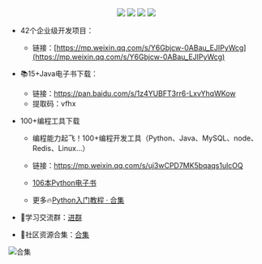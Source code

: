 <div align="center">
    <a href="https://github.com/zhaofeng092/python_auto_office"> <img src="https://badgen.net/badge/Github/%E7%A8%8B%E5%BA%8F%E5%91%98?icon=github&color=red"></a>
    <a href="http://t.cn/A6Gkrbzw"> <img src="https://badgen.net/badge/follow/%E5%85%AC%E4%BC%97%E5%8F%B7?icon=rss&color=green"></a>
    <a href="https://space.bilibili.com/259649365"> <img src="https://badgen.net/badge/pick/B%E7%AB%99?icon=dependabot&color=blue"></a>
    <a href="https://mp.weixin.qq.com/mp/appmsgalbum?__biz=MzkyMzIwOTgzMA==&action=getalbum&album_id=1861970403066249218&scene=173&from_msgid=2247484814&from_itemidx=1&count=3&nolastread=1#wechat_redirect"> <img src="https://badgen.net/badge/join/%E4%BA%A4%E6%B5%81%E7%BE%A4?icon=atom&color=yellow"></a>
</div>


- 42个企业级开发项目：
  - 链接：[https://mp.weixin.qq.com/s/Y6Gbjcw-0ABau_EJIPyWcg](https://mp.weixin.qq.com/s/Y6Gbjcw-0ABau_EJIPyWcg)


- 📚15+Java电子书下载：

  - 链接：https://pan.baidu.com/s/1z4YUBFT3rr6-LxvYhqWKow
  - 提取码：vfhx

- 100+编程工具下载
  - 编程能力起飞！100+编程开发工具（Python、Java、MySQL、node、Redis、Linux...）
  - 链接：https://mp.weixin.qq.com/s/uj3wCPD7MK5bqaqs1ulcOQ

  


  - [106本Python电子书](https://mp.weixin.qq.com/s/Wa27Or7SaChF5rCw7LLdVg)

  - 更多🔥[Python入门教程 · 合集](https://gitee.com/zhaofeng092/python_auto_office/blob/master/%E5%85%B3%E9%94%AE%E8%AF%8D/%E7%BE%A4%E8%81%8A/%E6%9C%80%E6%96%B0%E6%95%99%E7%A8%8B/%E5%85%A5%E9%97%A8.md)




- 🚸学习交流群：[进群](https://mp.weixin.qq.com/s/wx-JkgOUoJhb-7ZESxl93w) 
- 📱社区资源合集：[合集](https://blog.csdn.net/weixin_42321517/article/details/113122547)

![合集](https://img-blog.csdnimg.cn/20210303170458567.jpg?x-oss-process=image/watermark,type_ZmFuZ3poZW5naGVpdGk,shadow_10,text_aHR0cHM6Ly9ibG9nLmNzZG4ubmV0L3dlaXhpbl80MjMyMTUxNw==,size_16,color_FFFFFF,t_70#pic_center)



